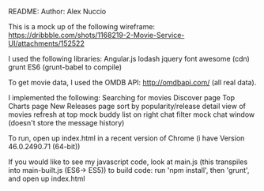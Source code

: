 README:
Author: Alex Nuccio

This is a mock up of the following wireframe: https://dribbble.com/shots/1168219-2-Movie-Service-UI/attachments/152522

I used the following libraries:
	Angular.js
	lodash
	jquery
	font awesome (cdn)
	grunt
	ES6 (grunt-babel to compile)

To get movie data, I used the OMDB API: http://omdbapi.com/ (all real data).

I implemented the following:
	Searching for movies
	Discover page
	Top Charts page
	New Releases page
	sort by popularity/release
	detail view of movies
	refresh at top
	mock buddy list on right
	chat filter
	mock chat window (doesn't store the message history)


To run, open up index.html in a recent version of Chrome (i have Version 46.0.2490.71 (64-bit))

If you would like to see my javascript code, look at main.js (this transpiles into main-built.js (ES6-> ES5))
to build code: run 'npm install', then 'grunt', and open up index.html


